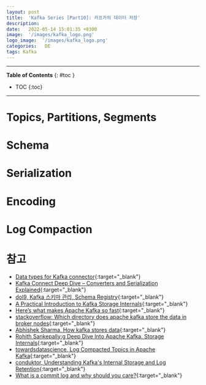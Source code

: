 ```yaml
---
layout: post
title:  'Kafka Series [Part10]: 카프카의 데이터 저장'
description: 
date:   2022-05-14 15:01:35 +0300
image:  '/images/kafka_logo.png'
logo_image:  '/images/kafka_logo.png'
categories:   DE
tags: Kafka
---
```


---
**Table of Contents**
{: #toc }
*  TOC
{:toc}

---  

# Topics, Partitions, Segments

# Schema

# Serialization

# Encoding

# Log Compaction

# 참고
- [Data types for Kafka connector](https://docs.cloudera.com/csa/1.2.0/flink-sql-table-api/topics/csa-kafka-sql-datatypes.html){:target="_blank"}
- [Kafka Connect Deep Dive – Converters and Serialization Explained](https://www.confluent.io/blog/kafka-connect-deep-dive-converters-serialization-explained/){:target="_blank"}
- [dol9, Kafka 스키마 관리, Schema Registry](https://dol9.tistory.com/274){:target="_blank"}
- [A Practical Introduction to Kafka Storage Internals](https://www.freblogg.com/kafka-storage-internals){:target="_blank"}
- [Here’s what makes Apache Kafka so fast](https://www.freecodecamp.org/news/what-makes-apache-kafka-so-fast-a8d4f94ab145/){:target="_blank"}
- [stackoverflow: Which directory does apache kafka store the data in broker nodes](https://stackoverflow.com/questions/40369238/which-directory-does-apache-kafka-store-the-data-in-broker-nodes#){:target="_blank"}
- [Abhishek Sharma, How kafka stores data](https://medium.com/@abhisheksharma_59226/how-kafka-stores-data-37ee611c89a2){:target="_blank"}
- [Rohith Sankepally:g Deep Dive Into Apache Kafka. Storage Internals](https://rohithsankepally.github.io/Kafka-Storage-Internals/){:target="_blank"}
- [towardsdatascience, Log Compacted Topics in Apache Kafka](https://towardsdatascience.com/log-compacted-topics-in-apache-kafka-b1aa1e4665a7){:target="_blank"}
- [conduktor, Understanding Kafka's Internal Storage and Log Retention](https://www.conduktor.io/understanding-kafkas-internal-storage-and-log-retention){:target="_blank"}
- [What is a commit log and why should you care?](https://dev.to/heroku/what-is-a-commit-log-and-why-should-you-care-pib){:target="_blank"}